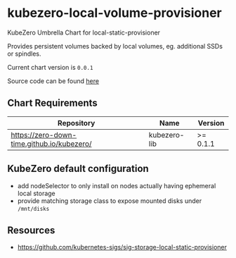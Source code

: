 kubezero-local-volume-provisioner
=================================
KubeZero Umbrella Chart for local-static-provisioner

Provides persistent volumes backed by local volumes, eg. additional SSDs or spindles.

Current chart version is `0.0.1`

Source code can be found [here](https://kubezero.com)

## Chart Requirements

| Repository | Name | Version |
|------------|------|---------|
| https://zero-down-time.github.io/kubezero/ | kubezero-lib | >= 0.1.1 |

## KubeZero default configuration

- add nodeSelector to only install on nodes actually having ephemeral local storage
- provide matching storage class to expose mounted disks under `/mnt/disks`

## Resources

- https://github.com/kubernetes-sigs/sig-storage-local-static-provisioner
